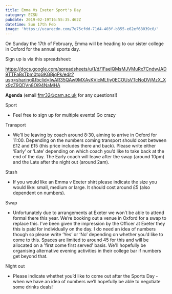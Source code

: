 ```yaml
---
title: Emma Vs Exeter Sport's Day
category: ECSU
pubdate: 2019-02-19T16:55:35.462Z
datetime: Sun 17th Feb
image: 'https://ucarecdn.com/7e75cfdd-71d4-403f-b355-e62ef68039c0/'
---
```

On Sunday the 17th of February, Emma will be heading to our sister college in Oxford for the annual sports day. 

Sign up is via this spreadsheet:

https://docs.google.com/spreadsheets/u/1/d/1FaelQMsMJVMuRx7CndwJAD9TTFaBsTbm0tgGKGBjqPk/edit?usp=sharing&fbclid=IwAR35QAw9MXAyKVicMLfiy0ECOUsVTcNoDVjMzX_Xx9zZ9QDVn8Oi94NaMHA

**Agenda** (email fmr32@cam.ac.uk for any questions!)

Sport

* Feel free to sign up for multiple events! Go crazy

Transport

* We’ll be leaving by coach around 8:30, aiming to arrive in Oxford for 11:00. Depending on the numbers coming transport should cost between £12 and £15 (this price includes there and back). Please write either ‘Early’ or ‘Late’ depending on which coach you’d like to take back at the end of the day. The Early coach will leave after the swap (around 10pm) and the Late after the night out (around 2am).

Stash

* If you would like an Emma v Exeter shirt please indicate the size you would like: small, medium or large. It should cost around £5 (also dependent on numbers).

Swap

* Unfortunately due to arrangements at Exeter we won’t be able to attend formal there this year. We’re booking out a venue in Oxford for a swap to replace this. I’ve been given the impression by the Officer at Exeter they this is paid for individually on the day. I do need an idea of numbers though so please write ‘Yes’ or ‘No’ depending on whether you’d like to come to this. Spaces are limited to around 45 for this and will be allocated on a 'first come first served' basis. We'll hopefully be organising alternative evening activities in their college bar if numbers get beyond that.

Night out

* Please indicate whethet you’d like to come out after the Sports Day - when we have an idea of numbers we’ll hopefully be able to negotiate some drinks deals!
